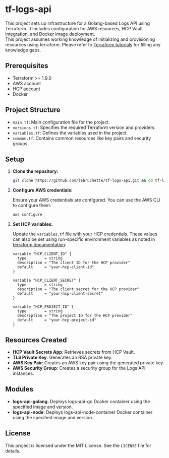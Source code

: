 # tf-logs-api

This project sets up infrastructure for a Golang-based Logs API using Terraform. 
It includes configuration for AWS resources, HCP Vault integration, and Docker image deployment.  
This project assumes working knowledge of initializing and provisioning resources using terraform. Please refer to [Terraform tutorials](https://developer.hashicorp.com/terraform/tutorials/aws-get-started) for filling any knowledge gaps.
## Prerequisites

- Terraform >= 1.9.0
- AWS account
- HCP account
- Docker

## Project Structure

- `main.tf`: Main configuration file for the project.
- `versions.tf`: Specifies the required Terraform version and providers.
- `variables.tf`: Defines the variables used in the project.
- `common.tf`: Contains common resources like key pairs and security groups.

## Setup

1. **Clone the repository:**

    ```sh
    git clone https://github.com/lebruchette/tf-logs-api.git && cd tf-logs-api
    ```

2. **Configure AWS credentials:**

   Ensure your AWS credentials are configured. You can use the AWS CLI to configure them:

    ```sh
    aws configure
    ```

3. **Set HCP variables:**

   Update the `variables.tf` file with your HCP credentials. These values can also be set using run-specific environment variables as noted in [terraform documentation](https://developer.hashicorp.com/terraform/cloud-docs/workspaces/variables/managing-variables#run-specific-variables):

    ```hcl
    variable "HCP_CLIENT_ID" {
      type        = string
      description = "The client ID for the HCP provider"
      default     = "your-hcp-client-id"
    }

    variable "HCP_CLIENT_SECRET" {
      type        = string
      description = "The client secret for the HCP provider"
      default     = "your-hcp-client-secret"
    }

    variable "HCP_PROJECT_ID" {
      type        = string
      description = "The project ID for the HCP provider"
      default     = "your-hcp-project-id"
    }
    ```

## Resources Created

- **HCP Vault Secrets App**: Retrieves secrets from HCP Vault.
- **TLS Private Key**: Generates an RSA private key.
- **AWS Key Pair**: Creates an AWS key pair using the generated private key.
- **AWS Security Group**: Creates a security group for the Logs API instances.

## Modules

- **logs-api-golang**: Deploys logs-api-go Docker container using the specified image and version.
- **logs-api-node**: Deploys logs-api-node-container Docker container using the specified image and version.

## License

This project is licensed under the MIT License. See the `LICENSE` file for details.